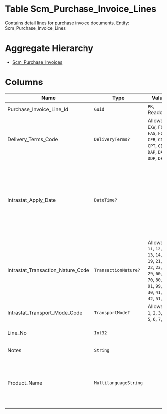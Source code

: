 # Table Scm_Purchase_Invoice_Lines

Contains detail lines for purchase invoice documents. Entity: Scm_Purchase_Invoice_Lines

# Aggregate Hierarchy

* [Scm_Purchase_Invoices](Scm_Purchase_Invoices.md)

# Columns

| Name | Type | Value | Description |
| - | - | - | --- |
|Purchase_Invoice_Line_Id|`Guid`|`PK`, Readonly||
|Delivery_Terms_Code|`DeliveryTerms?`|Allowed: `EXW`, `FCA`, `FAS`, `FOB`, `CFR`, `CIF`, `CPT`, `CIP`, `DAP`, `DAT`, `DDP`, `DPU`|Mode of delivery, like CIF, FOB, etc. Used also in Intrastat reporting. |
|Intrastat_Apply_Date|`DateTime?`||Specifies in which period for Intrastat declaration must be included the current operation. Used only when the invoice is issued in different period than the one, that the operation must be included. If not set the document date is used. |
|Intrastat_Transaction_Nature_Code|`TransactionNature?`|Allowed: `11`, `12`, `13`, `14`, `19`, `21`, `22`, `23`, `29`, `60`, `70`, `80`, `91`, `99`, `30`, `41`, `42`, `51`, `52`|Transaction nature; used for Intrastat reporting. |
|Intrastat_Transport_Mode_Code|`TransportMode?`|Allowed: `1`, `2`, `3`, `4`, `5`, `6`, `7`, `8`|Transport mode; used for Intrastat reporting. |
|Line_No|`Int32`||Consecutive line number within the invoice. `Required` |
|Notes|`String`||Notes for this PurchaseInvoiceLine. |
|Product_Name|`MultilanguageString`||The name of the invoiced product, initially copied from the name in the product definition. The field can be edited by the user. `Required` |
